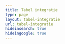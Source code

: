 ```yaml
---
title: Tabel integratie
type: page
layout: tabel-integratie
url: tabel-integratie
hideinsearch: true
hideingoogle: true
---
```

